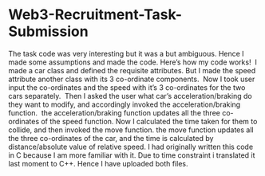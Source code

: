 # Web3-Recruitment-Task-Submission
The task code was very interesting but it was a but ambiguous. Hence I made some assumptions and made the code. Here’s how my code works!  I made a car class and defined the requisite attributes. But I made the speed attribute another class with its 3 co-ordinate components.  Now I took user input the co-ordinates and the speed with it’s 3 co-ordinates for the two cars separately. 
 Then I asked the user what car’s acceleration/braking do they want to modify, and accordingly invoked the acceleration/braking function.  the acceleration/braking function updates all the three co-ordinates of the speed function. Now I calculated the time taken for them to collide, and then invoked the move function. the move function updates all the three co-ordinates of the car, and the time is calculated by distance/absolute value of relative speed.
I had originally written this code in C because I am more familiar with it. Due to time constraint i translated it last moment to C++.
Hence I have uploaded both files.
